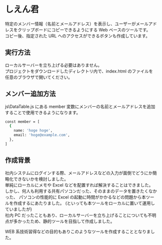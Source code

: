 # しえん君

特定のメンバー情報（名前とメールアドレス）を表示し、ユーザーがメールアドレスをクリップボードにコピーできるようにする Web ベースのツールです。<br>
コピー後、指定された URL へのアクセスができるボタンも作成しています。

## 実行方法

ローカルサーバーを立ち上げる必要はありません。<br>
プロジェクトをダウンロードしたディレクトリ内で、index.html のファイルを任意のブラウザで開いてください。

## メンバー追加方法

js\DataTable.js にある member 変数にメンバーの名前とメールアドレスを追加することで使用できるようになります。

```bash
const member = [
  {
    name: 'hoge hoge',
    email: 'hoge@example.com',
  },
]
```

## 作成背景

社内システムにログインする際、メールアドレスなどの入力が面倒でどうにか簡略化できないかを検討しました。<br>
単純にローカルにメモや Excel などを配置すれば解決することはできました。<br>
しかし、何人も利用する共有パソコンだった、そのままのデータを置きたくなかった、
パソコンの性能的に Excel の起動に時間がかかるなどの問題から本ツールを作成するにあたりました。
(といっても本ツールをローカルに置いて運用していましたが)<br>
社内 PC だったこともあり、ローカルサーバーを立ち上げることについても不明点が多かったため、静的ツールを目指して作成しました。

WEB 系技術習得などの目的もありこのようなツールを作成することとなりました。
